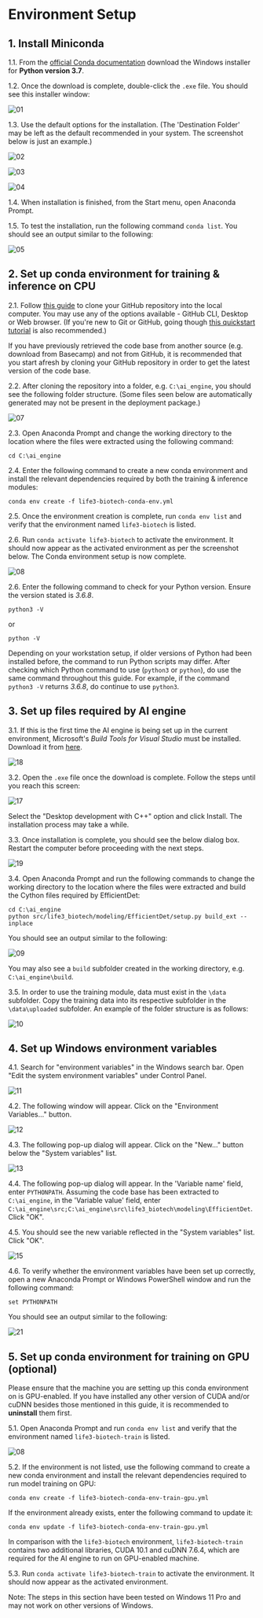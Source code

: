# Environment Setup

## 1. Install Miniconda

1.1. From the [official Conda documentation](https://docs.conda.io/en/latest/miniconda.html#windows-installers) download the Windows installer for **Python version 3.7**.

1.2. Once the download is complete, double-click the `.exe` file. You should see this installer window:

![01](images/01.png)

1.3. Use the default options for the installation. (The 'Destination Folder' may be left as the default recommended in your system. The screenshot below is just an example.)

![02](images/02.png)

![03](images/03.png)

![04](images/04.png)

1.4. When installation is finished, from the Start menu, open Anaconda Prompt.

1.5. To test the installation, run the following command `conda list`. You should see an output similar to the following:

![05](images/05.png)

## 2. Set up conda environment for training & inference on CPU

2.1. Follow [this guide](https://docs.github.com/en/repositories/creating-and-managing-repositories/cloning-a-repository) to clone your GitHub repository into the local computer. You may use any of the options available - GitHub CLI, Desktop or Web browser. (If you're new to Git or GitHub, going though [this quickstart tutorial](https://docs.github.com/en/get-started/quickstart/set-up-git) is also recommended.)

If you have previously retrieved the code base from another source (e.g. download from Basecamp) and not from GitHub, it is recommended that you start afresh by cloning your GitHub repository in order to get the latest version of the code base. 

2.2. After cloning the repository into a folder, e.g. `C:\ai_engine`, you should see the following folder structure. (Some files seen below are automatically generated may not be present in the deployment package.)

![07](images/07.png)

2.3. Open Anaconda Prompt and change the working directory to the location where the files were extracted using the following command:
```
cd C:\ai_engine
```

2.4. Enter the following command to create a new conda environment and install the relevant dependencies required by both the training & inference modules:
```
conda env create -f life3-biotech-conda-env.yml
```

2.5. Once the environment creation is complete, run `conda env list` and verify that the environment named `life3-biotech` is listed.

2.6. Run `conda activate life3-biotech` to activate the environment. It should now appear as the activated environment as per the screenshot below. The Conda environment setup is now complete.

![08](images/08.png)

2.6. Enter the following command to check for your Python version. Ensure the version stated is _3.6.8_. 
```
python3 -V
```
or
```
python -V
```
Depending on your workstation setup, if older versions of Python had been installed before, the command to run Python scripts may differ. After checking which Python command to use (`python3` or `python`), do use the same command throughout this guide. For example, if the command `python3 -V` returns _3.6.8_, do continue to use `python3`.

## 3. Set up files required by AI engine

3.1. If this is the first time the AI engine is being set up in the current environment, Microsoft's _Build Tools for Visual Studio_ must be installed. Download it from [here](https://visualstudio.microsoft.com/downloads/#build-tools-for-visual-studio-2022).

![18](images/18.png)

3.2. Open the `.exe` file once the download is complete. Follow the steps until you reach this screen:

![17](images/17.png)

Select the "Desktop development with C++" option and click Install. The installation process may take a while.

3.3. Once installation is complete, you should see the below dialog box. Restart the computer before proceeding with the next steps.

![19](images/19.png)

3.4. Open Anaconda Prompt and run the following commands to change the working directory to the location where the files were extracted and build the Cython files required by EfficientDet:
```
cd C:\ai_engine
python src/life3_biotech/modeling/EfficientDet/setup.py build_ext --inplace
```
You should see an output similar to the following:

![09](images/09.png)

You may also see a `build` subfolder created in the working directory, e.g. `C:\ai_engine\build`.

3.5. In order to use the training module, data must exist in the `\data` subfolder. Copy the training data into its respective subfolder in the `\data\uploaded` subfolder. An example of the folder structure is as follows:

![10](images/10.png)

## 4. Set up Windows environment variables

4.1. Search for "environment variables" in the Windows search bar. Open "Edit the system environment variables" under Control Panel.

![11](images/11.png)

4.2. The following window will appear. Click on the "Environment Variables..." button.

![12](images/12.png)

4.3. The following pop-up dialog will appear. Click on the "New..." button below the "System variables" list.

![13](images/13.png)

4.4. The following pop-up dialog will appear. In the 'Variable name' field, enter `PYTHONPATH`. Assuming the code base has been extracted to `C:\ai_engine`, in the 'Variable value' field, enter `C:\ai_engine\src;C:\ai_engine\src\life3_biotech\modeling\EfficientDet`. Click "OK".

4.5. You should see the new variable reflected in the "System variables" list. Click "OK".

![15](images/15.png)

4.6. To verify whether the environment variables have been set up correctly, open a new Anaconda Prompt or Windows PowerShell window and run the following command:
```
set PYTHONPATH
```
You should see an output similar to the following:

![21](images/21.png)

## 5. Set up conda environment for training on GPU (optional)

Please ensure that the machine you are setting up this conda environment on is GPU-enabled. If you have installed any other version of CUDA and/or cuDNN besides those mentioned in this guide, it is recommended to **uninstall** them first.

5.1. Open Anaconda Prompt and run `conda env list` and verify that the environment named `life3-biotech-train` is listed.

![08](images/08.png)

5.2. If the environment is not listed, use the following command to create a new conda environment and install the relevant dependencies required to run model training on GPU:
```
conda env create -f life3-biotech-conda-env-train-gpu.yml
```

If the environment already exists, enter the following command to update it:
```
conda env update -f life3-biotech-conda-env-train-gpu.yml
```

In comparison with the `life3-biotech` environment, `life3-biotech-train` contains two additional libraries, CUDA 10.1 and cuDNN 7.6.4, which are required for the AI engine to run on GPU-enabled machine.

5.3. Run `conda activate life3-biotech-train` to activate the environment. It should now appear as the activated environment.

Note: The steps in this section have been tested on Windows 11 Pro and may not work on other versions of Windows.
